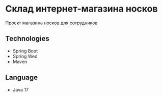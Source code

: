 # Склад интернет-магазина носков
Проект магазина носков для сотрудников

## Technologies
- Spring Boot
- Spring Wed
- Maven

## Language
- Java 17